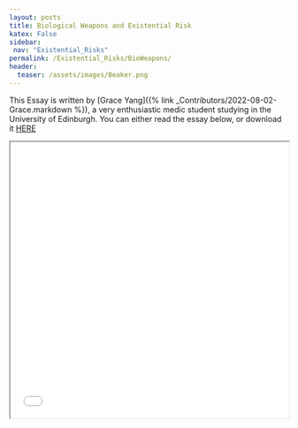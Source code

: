 ```yaml
---
layout: posts
title: Biological Weapons and Existential Risk 
katex: False
sidebar:
 nav: "Existential_Risks"
permalink: /Existential_Risks/BioWeapons/
header:
  teaser: /assets/images/Beaker.png
---
```

This Essay is written by [Grace Yang]({% link _Contributors/2022-08-02-Grace.markdown %}), a very enthusiastic medic student studying in the University of Edinburgh. You can either read the essay below, or download it [HERE]({{site.url}}/assets/Bioweapons.docx)

<iframe src="{{site.url}}/assets/Bioweapons.docx" width="100%" height="500px">


